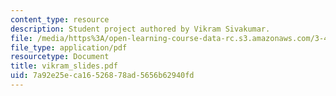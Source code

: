 ```yaml
---
content_type: resource
description: Student project authored by Vikram Sivakumar.
file: /media/https%3A/open-learning-course-data-rc.s3.amazonaws.com/3-45-magnetic-materials-spring-2004/7a92e25eca16526878ad5656b62940fd_vikram_slides.pdf
file_type: application/pdf
resourcetype: Document
title: vikram_slides.pdf
uid: 7a92e25e-ca16-5268-78ad-5656b62940fd
---
```

